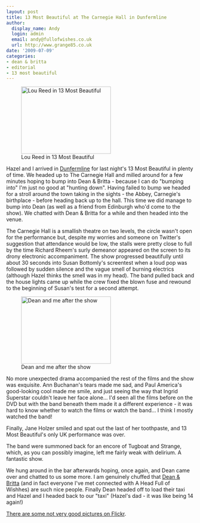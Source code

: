 ```yaml
---
layout: post
title: 13 Most Beautiful at The Carnegie Hall in Dunfermline
author:
  display_name: Andy
  login: admin
  email: andy@fullofwishes.co.uk
  url: http://www.grange85.co.uk
date: '2009-07-09'
categories:
- dean & britta
- editorial
- 13 most beautiful
---
```

<p><figure class="caption alignright"><a href="http://www.flickr.com/photos/grange85/3703880511/"><img alt="Lou Reed in 13 Most Beautiful" src="https://farm3.static.flickr.com/2598/3703880511_055e85c320_m.jpg" title="Lou Reed in 13 Most Beautiful" width="240" height="180" /></a><figcaption class="caption-text">Lou Reed in 13 Most Beautiful</figcaption></figure>
<p>Hazel and I arrived in <a href="http://en.wikipedia.org/wiki/Dunfermline">Dunfermline</a> for last night's 13 Most Beautiful in plenty of time. We headed up to The Carnegie Hall  and milled around for a few minutes hoping to bump into Dean & Britta - because I can do "bumping into" I'm just no good at "hunting down". Having failed to bump we headed for a stroll around the town taking in the sights - the Abbey, Carnegie's birthplace - before heading back up to the hall. This time we did manage to bump into Dean (as well as a friend from Edinburgh who'd come to the show). We chatted with Dean & Britta for a while and then headed into the venue.</p>
<p><a id="more"></a><a id="more-1407"></a>
<p>The Carnegie Hall is a smallish theatre on two levels, the circle wasn't open for the performance but, despite my worries and someone on Twitter's suggestion that attendance would be low, the stalls were pretty close to full by the time Richard Rheem's surly demeanor appeared on the screen to its drony electronic accompaniment. The show progressed beautifully until about 30 seconds into Susan Bottomly's screentest when a loud pop was followed by sudden silence and the vague smell of burning electrics (although Hazel thinks the smell was in my head).  The band pulled back and the house lights came up while the crew fixed the blown fuse and rewound to the beginning of Susan's test for a second attempt.</p>
<p><figure class="caption alignright"><a href="http://www.flickr.com/photos/grange85/3704694576/"><img alt="Dean and me after the show" src="https://farm4.static.flickr.com/3490/3704694576_09564fc1f3_m.jpg" title="Dean and me after the show" width="240" height="180" /></a><figcaption class="caption-text">Dean and me after the show</figcaption></figure>
<p>No more unexpected drama accompanied the rest of the films and the show was exquisite. Ann Buchanan's tears made me sad, and Paul America's good-looking cool made me smile, and just seeing the way that Ingrid Superstar couldn't leave her face alone... I'd seen all the films before on the DVD but with the band beneath them made it a different experience - it was hard to know whether to watch the films or watch the band... I think I mostly watched the band!</p>
<p>Finally, Jane Holzer smiled and spat out the last of her toothpaste, and 13 Most Beautiful's only UK performance was over.</p>
<p>The band were summoned back for an encore of Tugboat and Strange, which, as you can possibly imagine, left me fairly weak with delirium. A fantastic show.</p>
<p>We hung around in the bar afterwards hoping, once again, and Dean came over and chatted to us some more. I am genuinely chuffed that <a href="http://www.deanandbritta.com">Dean & Britta</a> (and in fact everyone I've met connected with A Head Full of Wishhes) are such nice people. Finally Dean headed off to load their taxi and Hazel and I headed back to our "taxi" (Hazel's dad - it was like being 14 again!)</p>
<p><a href="http://www.flickr.com/photos/grange85/sets/72157621177391926/">There are some not very good pictures on Flickr</a>.</p>
